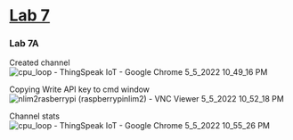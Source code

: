 # [Lab 7](https://github.com/kevinwlu/iot/tree/master/lesson7)
### Lab 7A

Created channel
![cpu_loop - ThingSpeak IoT - Google Chrome 5_5_2022 10_49_16 PM](https://user-images.githubusercontent.com/78889244/167058957-c0ebf37a-89c6-4356-a038-05d9c842299b.png)

Copying Write API key to cmd window
![nlim2rasberrypi (raspberrypinlim2) - VNC Viewer 5_5_2022 10_52_18 PM](https://user-images.githubusercontent.com/78889244/167059156-78634a2b-f5ad-4a77-9e14-3abc3340b7cf.png)

Channel stats
![cpu_loop - ThingSpeak IoT - Google Chrome 5_5_2022 10_55_26 PM](https://user-images.githubusercontent.com/78889244/167059380-f40270b0-9478-4ae1-a840-182aee09438f.png)
